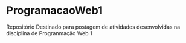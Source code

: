 # ProgramacaoWeb1
Repositório Destinado para postagem de atividades desenvolvidas na disciplina de Progranmação Web 1
